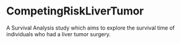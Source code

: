 # CompetingRiskLiverTumor
A Survival Analysis study which aims to explore the survival time of individuals who had a liver tumor surgery.

